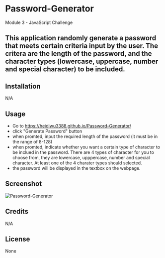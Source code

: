 # Password-Generator
Module 3 - JavaScript Challenge

## This application randomly generate a password that meets certain criteria input by the user. The critera are the length of the password, and the character types (lowercase, uppercase, number and special character) to be included.

## Installation

N/A

## Usage

- Go to https://heidiwu3388.github.io/Password-Generator/
- click "Generate Password" button
- when promted, input the required length of the password (it must be in the range of 8-128)
- when promted, indicate whether you want a certain type of character to be inclued in the password. There are 4 types of character for you to choose from, they are lowercase, upppercase, number and special character. At least one of the 4 charater types should selected.
- the password will be displayed in the textbox on the webpage.

## Screenshot

![Password-Generator](https://user-images.githubusercontent.com/111156269/194786215-caa014f6-7181-4f52-9bd9-d237999c3162.jpg)

## Credits

N/A

## License

None
